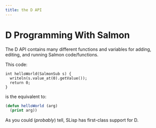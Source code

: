 ```yaml
---
title: the D API
---
```


# D Programming With Salmon

The D API contains many different functions and variables for adding, editing, and running Salmon code/functions.

This code:

```dlang
int helloWorld(SalmonSub s) {
  writeln(s.value_at(0).getValue());
  return 0;
}
```

is the equivalent to:

```lisp
(defun helloWorld (arg)
  (print arg))
```

As you could (*probably*) tell, SLisp has first-class support for D. 
